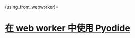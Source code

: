 (using_from_webworker)=
# [在 web worker 中使用 Pyodide](https://pyodide.org/en/stable/usage/webworker.html)